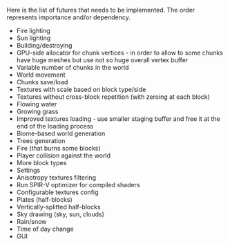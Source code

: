 Here is the list of futures that needs to be implemented.
The order represents importance and/or dependency.
* Fire lighting
* Sun lighting
* Building/destroying
* GPU-side allocator for chunk vertices - in order to allow to some chunks have huge meshes but use not so huge overall vertex buffer
* Variable number of chunks in the world
* World movement
* Chunks save/load
* Textures with scale based on block type/side
* Textures without cross-block repetition (with zeroing at each block)
* Flowing water
* Growing grass
* Improved textures loading - use smaller staging buffer and free it at the end of the loading process
* Biome-based world generation
* Trees generation
* Fire (that burns some blocks)
* Player collision against the world
* More block types
* Settings
* Anisotropy textures filtering
* Run SPIR-V optimizer for compiled shaders
* Configurable textures config
* Plates (half-blocks)
* Vertically-splitted half-blocks
* Sky drawing (sky, sun, clouds)
* Rain/snow
* Time of day change
* GUI
